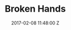 ---
title: Broken Hands
date: 2017-02-08 11:48:00 Z
artist: Fraser A Gorman
youtube: KhqEXWdnLEM
---